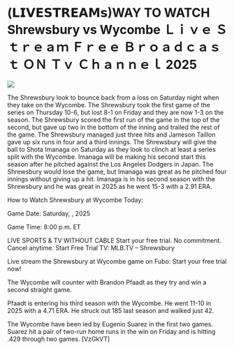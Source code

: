 # (𝗟𝗜𝗩𝗘𝗦𝗧𝗥𝗘𝗔𝗠𝘀)WAY TO WATCH Shrewsbury vs Wycombe Ｌｉｖｅ Ｓｔｒｅａｍ Ｆｒｅｅ Ｂｒｏａｄｃａｓｔ ＯＮ Ｔｖ Ｃｈａｎｎｅｌ  2025  
  
  
[![](https://i.imgur.com/qSNzIqt.png)](https://movie.rssnews.media/UechGRSvD.php)  
  
The Shrewsbury look to bounce back from a loss on Saturday night when they take on the Wycombe. The Shrewsbury took the first game of the series on Thursday 10-6, but lost 8-1 on Friday and they are now 1-3 on the season. The Shrewsbury scored the first run of the game in the top of the second, but gave up two in the bottom of the inning and trailed the rest of the game. The Shrewsbury managed just three hits and Jameson Taillon gave up six runs in four and a third innings. The Shrewsbury will give the ball to Shota Imanaga on Saturday as they look to clinch at least a series split with the Wycombe. Imanaga will be making his second start this season after he pitched against the Los Angeles Dodgers in Japan. The Shrewsbury would lose the game, but Imanaga was great as he pitched four innings without giving up a hit. Imanaga is in his second season with the Shrewsbury and he was great in 2025 as he went 15-3 with a 2.91 ERA.

How to Watch Shrewsbury at Wycombe Today:

Game Date: Saturday, , 2025

Game Time: 8:00 p.m. ET

LIVE SPORTS & TV WITHOUT CABLE
Start your free trial. No commitment. Cancel anytime.
Start Free Trial
TV: MLB.TV – Shrewsbury

Live stream the Shrewsbury at Wycombe game on Fubo: Start your free trial now!

The Wycombe will counter with Brandon Pfaadt as they try and win a second straight game.

Pfaadt is entering his third season with the Wycombe. He went 11-10 in 2025 with a 4.71 ERA. He struck out 185 last season and walked just 42.

The Wycombe have been led by Eugenio Suarez in the first two games. Suarez hit a pair of two-run home runs in the win on Friday and is hitting .429 through two games. [VzGkVT]